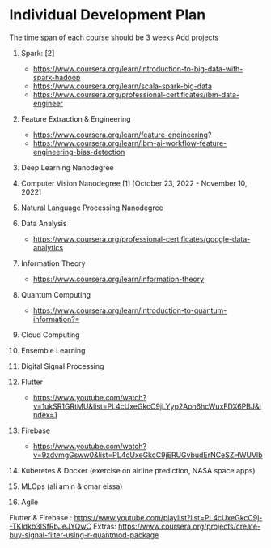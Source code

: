 # Individual Development Plan
The time span of each course should be 3 weeks
Add projects
1. Spark:  [2]
   - https://www.coursera.org/learn/introduction-to-big-data-with-spark-hadoop 
   - https://www.coursera.org/learn/scala-spark-big-data
   - https://www.coursera.org/professional-certificates/ibm-data-engineer
  
 2. Feature Extraction & Engineering
    - https://www.coursera.org/learn/feature-engineering?
    - https://www.coursera.org/learn/ibm-ai-workflow-feature-engineering-bias-detection
 
 3. Deep Learning Nanodegree
 4. Computer Vision Nanodegree [1] [October 23, 2022 - November 10, 2022]
 5. Natural Language Processing Nanodegree
 
 6. Data Analysis 
    - https://www.coursera.org/professional-certificates/google-data-analytics
 
 7. Information Theory
    - https://www.coursera.org/learn/information-theory
 
 8. Quantum Computing
    - https://www.coursera.org/learn/introduction-to-quantum-information?=
    
 9. Cloud Computing
 10. Ensemble Learning
 11. Digital Signal Processing
 12. Flutter
     - https://www.youtube.com/watch?v=1ukSR1GRtMU&list=PL4cUxeGkcC9jLYyp2Aoh6hcWuxFDX6PBJ&index=1

 13. Firebase
     - https://www.youtube.com/watch?v=9zdvmgGsww0&list=PL4cUxeGkcC9jERUGvbudErNCeSZHWUVlb
     
 14. Kuberetes & Docker (exercise on airline prediction, NASA space apps)
 15. MLOps (ali amin & omar eissa)
 16. Agile

 Flutter & Firebase : https://www.youtube.com/playlist?list=PL4cUxeGkcC9j--TKIdkb3ISfRbJeJYQwC
 Extras: https://www.coursera.org/projects/create-buy-signal-filter-using-r-quantmod-package
   
 
